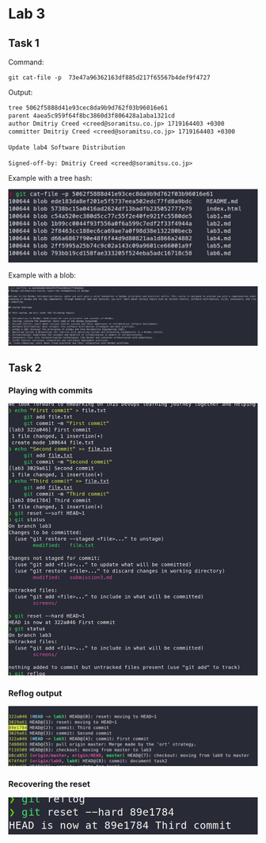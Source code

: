 # Lab 3

## Task 1

Command:

```
git cat-file -p  73e47a96362163df885d217f65567b4def9f4727
```

Output:

```
tree 5062f5888d41e93cec8da9b9d762f03b96016e61
parent 4aea5c959f64f8bc3860d3f806428a1aba1321cd
author Dmitriy Creed <creed@soramitsu.co.jp> 1719164403 +0300
committer Dmitriy Creed <creed@soramitsu.co.jp> 1719164403 +0300

Update lab4 Software Distribution

Signed-off-by: Dmitriy Creed <creed@soramitsu.co.jp>
```

Example with a tree hash:

![image-20240714160226818](screens/tree.png)

Example with a blob:

![image-20240714160912455](screens/blob.png)

## Task 2

### Playing with commits

![image-20240714161409935](screens/commits.png)

### Reflog output

![image-20240714161251347](screens/reflog.png)

### Recovering the reset

![image-20240714161540179](screens/recover.png)

